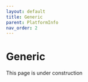 ```yaml
---
layout: default
title: Generic
parent: PlatformInfo
nav_order: 2
---
```


# Generic

This page is under construction
